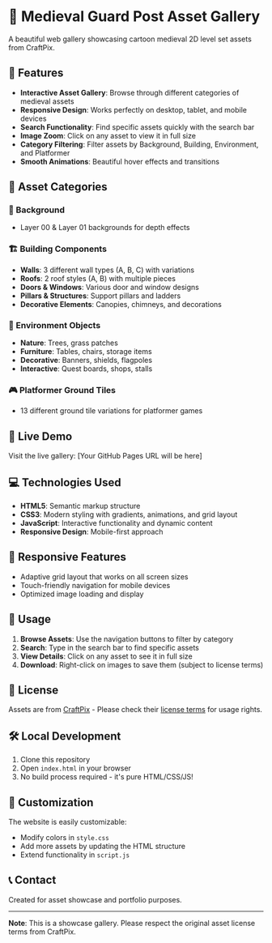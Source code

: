 # 🏰 Medieval Guard Post Asset Gallery

A beautiful web gallery showcasing cartoon medieval 2D level set assets from CraftPix.

## 🎨 Features

- **Interactive Asset Gallery**: Browse through different categories of medieval assets
- **Responsive Design**: Works perfectly on desktop, tablet, and mobile devices
- **Search Functionality**: Find specific assets quickly with the search bar
- **Image Zoom**: Click on any asset to view it in full size
- **Category Filtering**: Filter assets by Background, Building, Environment, and Platformer
- **Smooth Animations**: Beautiful hover effects and transitions

## 📁 Asset Categories

### 🌅 Background
- Layer 00 & Layer 01 backgrounds for depth effects

### 🏗️ Building Components
- **Walls**: 3 different wall types (A, B, C) with variations
- **Roofs**: 2 roof styles (A, B) with multiple pieces
- **Doors & Windows**: Various door and window designs
- **Pillars & Structures**: Support pillars and ladders
- **Decorative Elements**: Canopies, chimneys, and decorations

### 🌳 Environment Objects
- **Nature**: Trees, grass patches
- **Furniture**: Tables, chairs, storage items
- **Decorative**: Banners, shields, flagpoles
- **Interactive**: Quest boards, shops, stalls

### 🎮 Platformer Ground Tiles
- 13 different ground tile variations for platformer games

## 🚀 Live Demo

Visit the live gallery: [Your GitHub Pages URL will be here]

## 💻 Technologies Used

- **HTML5**: Semantic markup structure
- **CSS3**: Modern styling with gradients, animations, and grid layout
- **JavaScript**: Interactive functionality and dynamic content
- **Responsive Design**: Mobile-first approach

## 📱 Responsive Features

- Adaptive grid layout that works on all screen sizes
- Touch-friendly navigation for mobile devices
- Optimized image loading and display

## 🎯 Usage

1. **Browse Assets**: Use the navigation buttons to filter by category
2. **Search**: Type in the search bar to find specific assets
3. **View Details**: Click on any asset to see it in full size
4. **Download**: Right-click on images to save them (subject to license terms)

## 📄 License

Assets are from [CraftPix](https://craftpix.net) - Please check their [license terms](https://craftpix.net/file-licenses/) for usage rights.

## 🛠️ Local Development

1. Clone this repository
2. Open `index.html` in your browser
3. No build process required - it's pure HTML/CSS/JS!

## 🎨 Customization

The website is easily customizable:
- Modify colors in `style.css`
- Add more assets by updating the HTML structure
- Extend functionality in `script.js`

## 📞 Contact

Created for asset showcase and portfolio purposes.

---

**Note**: This is a showcase gallery. Please respect the original asset license terms from CraftPix.
